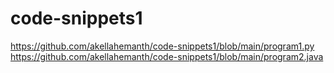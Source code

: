 # code-snippets1
https://github.com/akellahemanth/code-snippets1/blob/main/program1.py
https://github.com/akellahemanth/code-snippets1/blob/main/program2.java
